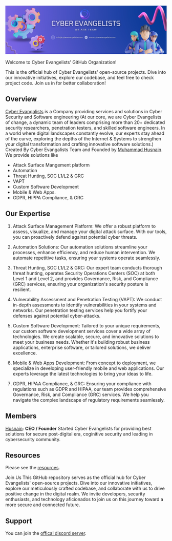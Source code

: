 ![Image](github-profile-ce.png)

Welcome to Cyber Evangelists' GitHub Organization!

This is the official hub of Cyber Evangelists' open-source projects. Dive into our innovative initiatives, explore our codebase, and feel free to check project code. Join us in for better collaboration!

## Overview
[Cyber Evangalists](https://www.cyberevangelists.com) is a Company providing services and solutions in Cyber Security and Software engineering (At our core, we are Cyber Evangelists of change, a dynamic team of leaders comprising more than 20+ dedicated security researchers, penetration testers, and skilled software engineers. In a world where digital landscapes constantly evolve, our experts stay ahead of the curve, exploring the depths of the Internet & Systems to strengthen your digital transformation and crafting innovative software solutions.) Created By Cyber Evangalists Team and Founded by [Muhammad Husnain](https://github.com/husnain-ce). We provide solutions like 
- Attack Surface Mangement platform
- Automation
- Threat Hunting, SOC L1/L2 & GRC
- VAPT
- Custom Software Development
- Mobile & Web Apps.
- GDPR, HIPPA Compliance, & GRC

## Our Expertise

1. Attack Surface Management Platform:
We offer a robust platform to assess, visualize, and manage your digital attack surface. With our tools, you can proactively defend against potential cyber threats.

2. Automation Solutions:
Our automation solutions streamline your processes, enhance efficiency, and reduce human intervention. We automate repetitive tasks, ensuring your systems operate seamlessly.

3. Threat Hunting, SOC L1/L2 & GRC:
Our expert team conducts thorough threat hunting, operates Security Operations Centers (SOC) at both Level 1 and Level 2, and provides Governance, Risk, and Compliance (GRC) services, ensuring your organization's security posture is resilient.

4. Vulnerability Assessment and Penetration Testing (VAPT):
We conduct in-depth assessments to identify vulnerabilities in your systems and networks. Our penetration testing services help you fortify your defenses against potential cyber-attacks.

5. Custom Software Development:
Tailored to your unique requirements, our custom software development services cover a wide array of technologies. We create scalable, secure, and innovative solutions to meet your business needs. Whether it's building robust business applications, enterprise software, or tailored solutions, we deliver excellence.

6. Mobile & Web Apps Development:
From concept to deployment, we specialize in developing user-friendly mobile and web applications. Our experts leverage the latest technologies to bring your ideas to life.

7. GDPR, HIPAA Compliance, & GRC:
Ensuring your compliance with regulations such as GDPR and HIPAA, our team provides comprehensive Governance, Risk, and Compliance (GRC) services. We help you navigate the complex landscape of regulatory requirements seamlessly.

## Members
[Husnain](https://www.github.com/husnain-ce): **CEO / Founder** 
Started Cyber Evangelists for providing best solutions for secure post-digital era, coginitive security and leading in cybersecurity community.


## Resources
Please see the [resources](https://github.com/cyber-evangelists).

Join Us
This GitHub repository serves as the official hub for Cyber Evangelists' open-source projects. Dive into our innovative initiatives, explore our meticulously crafted codebase, and collaborate with us to drive positive change in the digital realm. We invite developers, security enthusiasts, and technology aficionados to join us on this journey toward a more secure and connected future.

## Support
You can join the [offical discord server]().
